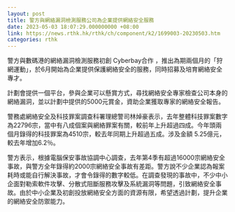 ```yaml
---
layout: post
title: 警方與網絡漏洞檢測服務公司為企業提供網絡安全服務
date: 2023-05-03 18:07:29.000000000 +08:00
link: https://news.rthk.hk/rthk/ch/component/k2/1699003-20230503.htm
categories: rthk
---
```


警方與數碼港的網絡漏洞檢測服務初創 Cyberbay合作 ，推出為期兩個月的「狩網運動」，於6月開始為企業提供保護網絡安全的服務，同時招募及培育網絡安全專才。

計劃會提供一個平台，參與企業可以懸賞方式，尋找網絡安全專家檢查公司本身的網絡漏洞，並以計劃中提供的5000元賞金，資助企業獲取專家的網絡安全報告。

警務處網絡安全及科技罪案調查科署理總警司林焯豪表示，去年整體科技罪案數字為22796宗，當中有八成個案與網絡罪案有關，較前年上升超過四成。今年頭兩個月錄得的科技罪案為4510宗，較去年同期上升超過五成。涉及金額 5.25億元，較去年增加6.2％。

警方表示，根據電腦保安事故協調中心調查，去年第4季有超過16000宗網絡安全事故，與警方全年錄得約2000宗網絡安全事故有差距。警方說不少企業認為報案耗時或能自行解決事故，才會令錄得的數字較低。在調查發現的事故中，不少中小企面對勒索軟件攻擊、分散式阻斷服務攻擊及系統漏洞等問題，引致網絡安全事故。由於中小企業及初創投放網絡安全方面的資源有限，希望透過計劃，提升企業的網絡安全防禦能力。
